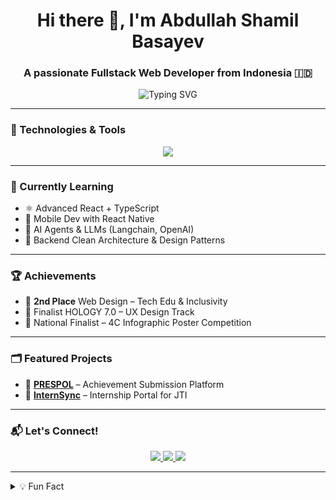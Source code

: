 <h1 align="center">Hi there 👋, I'm Abdullah Shamil Basayev</h1>
<h3 align="center">A passionate Fullstack Web Developer from Indonesia 🇮🇩</h3>

<p align="center">
  <img src="https://readme-typing-svg.herokuapp.com?font=Fira+Code&size=22&duration=3000&pause=1000&color=00FFD9&center=true&vCenter=true&width=435&lines=Fullstack+Web+Developer;Frontend+%7C+Backend;Lifelong+Learner+%F0%9F%93%9A" alt="Typing SVG" />
</p>

---

### 🔧 Technologies & Tools

<p align="center">
  <img src="https://skillicons.dev/icons?i=html,css,js,ts,react,nextjs,tailwind,php,laravel,mysql,postgres,nodejs,git,github,vscode" />
</p>

---

### 🧠 Currently Learning
- ⚛️ Advanced React + TypeScript
- 📱 Mobile Dev with React Native
- 🤖 AI Agents & LLMs (Langchain, OpenAI)
- 🧱 Backend Clean Architecture & Design Patterns

---

### 🏆 Achievements
- 🥇 **2nd Place** Web Design – Tech Edu & Inclusivity
- 🥉 Finalist HOLOGY 7.0 – UX Design Track
- 🏅 National Finalist – 4C Infographic Poster Competition

---

### 🗂️ Featured Projects

- 🚀 [**PRESPOL**](#) – Achievement Submission Platform  
- 🔗 [**InternSync**](#) – Internship Portal for JTI  

---

### 📬 Let's Connect!

<p align="center">
  <a href="https://www.linkedin.com/in/shamilcoy" target="_blank">
    <img src="https://img.shields.io/badge/LinkedIn-0077B5?style=for-the-badge&logo=linkedin&logoColor=white" />
  </a>
  <a href="mailto:shamilbasayev10@gmail.com" target="_blank">
    <img src="https://img.shields.io/badge/Gmail-D14836?style=for-the-badge&logo=gmail&logoColor=white" />
  </a>
  <a href="https://github.com/sayevvv" target="_blank">
    <img src="https://img.shields.io/badge/GitHub-171515?style=for-the-badge&logo=github&logoColor=white" />
  </a>
</p>

---

<details>
<summary>💡 Fun Fact</summary>

> I'm looking for a job.

</details>

